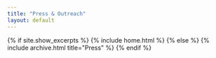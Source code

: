 ```yaml
---
title: "Press & Outreach"
layout: default
---
```


{% if site.show_excerpts %}
  {% include home.html %}
{% else %}
  {% include archive.html title="Press" %}
{% endif %}
